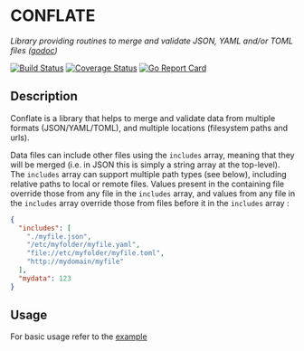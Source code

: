 # CONFLATE

_Library providing routines to merge and validate JSON, YAML and/or TOML files ([godoc](https://godoc.org/github.com/miracl/conflate))_

[![Build Status](https://secure.travis-ci.org/miracl/conflate.png?branch=master)](https://travis-ci.org/miracl/conflate?branch=master)
[![Coverage Status](https://coveralls.io/repos/miracl/conflate/badge.svg?branch=master&service=github)](https://coveralls.io/github/miracl/conflate?branch=master)
[![Go Report Card](https://goreportcard.com/badge/github.com/miracl/conflate)](https://goreportcard.com/report/github.com/miracl/conflate)

## Description

Conflate is a library that helps to merge and validate data from multiple formats (JSON/YAML/TOML), and multiple locations (filesystem paths and urls).

Data files can include other files using the `includes` array, meaning that they will be merged (i.e. in JSON this is simply a string array at the top-level). The `includes` array can support
multiple path types (see below), including relative paths to local or remote files. Values present in the containing file override those from any file in the `includes` array, and values from any file in 
the `includes` array override those from files before it in the `includes` array :

```json
{
  "includes": [
    "./myfile.json",
    "/etc/myfolder/myfile.yaml",
    "file://etc/myfolder/myfile.toml",
    "http://mydomain/myfile"
  ],
  "mydata": 123
}
```

## Usage

For basic usage refer to the [example](./example/main.go)
